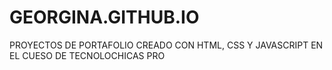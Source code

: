 # GEORGINA.GITHUB.IO
PROYECTOS DE PORTAFOLIO CREADO CON HTML, CSS Y JAVASCRIPT EN EL CUESO DE TECNOLOCHICAS PRO
